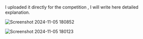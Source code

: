 I uploaded it directly for the competition , I will write here detailed explanation.

![Screenshot 2024-11-05 180852](https://github.com/user-attachments/assets/38b24bb5-363b-42f5-a5d5-5bb07eb34d0a)


![Screenshot 2024-11-05 180123](https://github.com/user-attachments/assets/6ccc53e1-2ca5-4bb1-87fe-5338ad5ec3a1)


